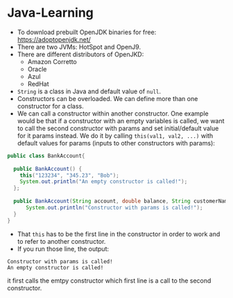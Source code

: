 # Java-Learning
- To download prebuilt OpenJDK binaries for free: https://adoptopenjdk.net/
- There are two JVMs: HotSpot and OpenJ9.
- There are different distributors of OpenJKD:
  - Amazon Corretto
  - Oracle
  - Azul
  - RedHat
- `String` is a class in Java and default value of `null`.
- Constructors can be overloaded. We can define more than one constructor for a class.
- We can call a constructor within another constructor. One example would be that if a constructor with an empty variables is called, we want to call the second constructor with params and set initial/default value for it params instead. We do it by calling `this(val1, val2, ...)` with default values for params (inputs to other constructors with params):
```java
public class BankAccount{
    
  public BankAccount() {
    this("123234", "345.23", "Bob");
    System.out.println("An empty constructor is called!");
  };
  
  public BankAccount(String account, double balance, String customerName) { 
      System.out.println("Constructor with params is called!");
  }
}
```
- That `this` has to be the first line in the constructor in order to work and to refer to another constructor.
- If you run those line, the output:
```shell
Constructor with params is called!
An empty constructor is called!
```
it first calls the emtpy constructor which first line is a call to the second constructor.
